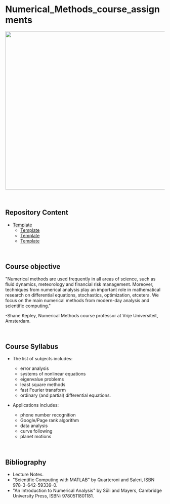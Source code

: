 # Numerical_Methods_course_assignments

<p align="center">
<img width="700" height="500" src="https://numericalmethodssullivan.github.io/images/bookcoverimage.png">
</p>

</br>

## Repository Content

- [Template](f)
  - [Template](f)
  - [Template](f)
  - [Template](f)

  
</br>

## Course objective

"Numerical methods are used frequently in all areas of science, such as fluid dynamics, meteorology and financial risk management. Moreover, techniques from numerical analysis play an important role in mathematical research on differential equations, stochastics, optimization, etcetera. We focus on the main numerical methods from modern-day analysis and scientific computing."

-Shane Kepley, Numerical Methods course professor at Vrije Universiteit, Amsterdam.

</br>

## Course Syllabus

- The list of subjects includes:
  - error analysis
  - systems of nonlinear equations
  - eigenvalue problems
  - least square methods
  - fast Fourier transform
  - ordinary (and partial) differential equations.


- Applications includes:
  - phone number recognition
  - Google/Page rank algorithm
  - data analysis
  - curve following
  - planet motions

</br>

## Bibliography

- Lecture Notes.
- "Scientific Computing with MATLAB" by Quarteroni and Saleri, ISBN 978-3-642-59339-0. 
- "An Introduction to Numerical Analysis" by Süli and Mayers, Cambridge University Press, ISBN: 9780511801181.
